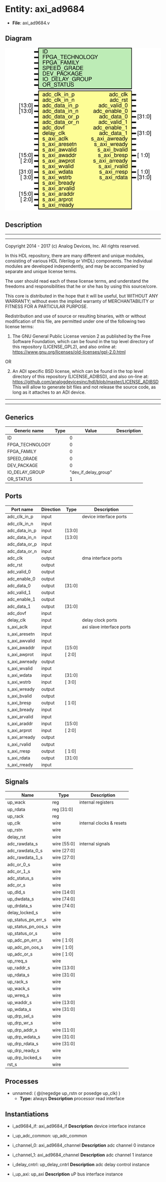 # Entity: axi_ad9684

- **File**: axi_ad9684.v
## Diagram

![Diagram](axi_ad9684.svg "Diagram")
## Description

 ***************************************************************************
 ***************************************************************************
 Copyright 2014 - 2017 (c) Analog Devices, Inc. All rights reserved.

 In this HDL repository, there are many different and unique modules, consisting
 of various HDL (Verilog or VHDL) components. The individual modules are
 developed independently, and may be accompanied by separate and unique license
 terms.

 The user should read each of these license terms, and understand the
 freedoms and responsibilities that he or she has by using this source/core.

 This core is distributed in the hope that it will be useful, but WITHOUT ANY
 WARRANTY; without even the implied warranty of MERCHANTABILITY or FITNESS FOR
 A PARTICULAR PURPOSE.

 Redistribution and use of source or resulting binaries, with or without modification
 of this file, are permitted under one of the following two license terms:

   1. The GNU General Public License version 2 as published by the
      Free Software Foundation, which can be found in the top level directory
      of this repository (LICENSE_GPL2), and also online at:
      <https://www.gnu.org/licenses/old-licenses/gpl-2.0.html>

 OR

   2. An ADI specific BSD license, which can be found in the top level directory
      of this repository (LICENSE_ADIBSD), and also on-line at:
      https://github.com/analogdevicesinc/hdl/blob/master/LICENSE_ADIBSD
      This will allow to generate bit files and not release the source code,
      as long as it attaches to an ADI device.

 ***************************************************************************
 ***************************************************************************

## Generics

| Generic name    | Type | Value                | Description |
| --------------- | ---- | -------------------- | ----------- |
| ID              |      | 0                    |             |
| FPGA_TECHNOLOGY |      | 0                    |             |
| FPGA_FAMILY     |      | 0                    |             |
| SPEED_GRADE     |      | 0                    |             |
| DEV_PACKAGE     |      | 0                    |             |
| IO_DELAY_GROUP  |      | "dev_if_delay_group" |             |
| OR_STATUS       |      | 1                    |             |
## Ports

| Port name     | Direction | Type   | Description                |
| ------------- | --------- | ------ | -------------------------- |
| adc_clk_in_p  | input     |        |  device interface ports    |
| adc_clk_in_n  | input     |        |                            |
| adc_data_in_p | input     | [13:0] |                            |
| adc_data_in_n | input     | [13:0] |                            |
| adc_data_or_p | input     |        |                            |
| adc_data_or_n | input     |        |                            |
| adc_clk       | output    |        |  dma interface ports       |
| adc_rst       | output    |        |                            |
| adc_valid_0   | output    |        |                            |
| adc_enable_0  | output    |        |                            |
| adc_data_0    | output    | [31:0] |                            |
| adc_valid_1   | output    |        |                            |
| adc_enable_1  | output    |        |                            |
| adc_data_1    | output    | [31:0] |                            |
| adc_dovf      | input     |        |                            |
| delay_clk     | input     |        |  delay clock ports         |
| s_axi_aclk    | input     |        |  axi slave interface ports |
| s_axi_aresetn | input     |        |                            |
| s_axi_awvalid | input     |        |                            |
| s_axi_awaddr  | input     | [15:0] |                            |
| s_axi_awprot  | input     | [ 2:0] |                            |
| s_axi_awready | output    |        |                            |
| s_axi_wvalid  | input     |        |                            |
| s_axi_wdata   | input     | [31:0] |                            |
| s_axi_wstrb   | input     | [ 3:0] |                            |
| s_axi_wready  | output    |        |                            |
| s_axi_bvalid  | output    |        |                            |
| s_axi_bresp   | output    | [ 1:0] |                            |
| s_axi_bready  | input     |        |                            |
| s_axi_arvalid | input     |        |                            |
| s_axi_araddr  | input     | [15:0] |                            |
| s_axi_arprot  | input     | [ 2:0] |                            |
| s_axi_arready | output    |        |                            |
| s_axi_rvalid  | output    |        |                            |
| s_axi_rresp   | output    | [ 1:0] |                            |
| s_axi_rdata   | output    | [31:0] |                            |
| s_axi_rready  | input     |        |                            |
## Signals

| Name               | Type           | Description                |
| ------------------ | -------------- | -------------------------- |
| up_wack            | reg            |  internal registers        |
| up_rdata           | reg     [31:0] |                            |
| up_rack            | reg            |                            |
| up_clk             | wire           |  internal clocks & resets  |
| up_rstn            | wire           |                            |
| delay_rst          | wire           |                            |
| adc_rawdata_s      | wire [55:0]    |  internal signals          |
| adc_rawdata_0_s    | wire [27:0]    |                            |
| adc_rawdata_1_s    | wire [27:0]    |                            |
| adc_or_0_s         | wire           |                            |
| adc_or_1_s         | wire           |                            |
| adc_status_s       | wire           |                            |
| adc_or_s           | wire           |                            |
| up_dld_s           | wire [14:0]    |                            |
| up_dwdata_s        | wire [74:0]    |                            |
| up_drdata_s        | wire [74:0]    |                            |
| delay_locked_s     | wire           |                            |
| up_status_pn_err_s | wire           |                            |
| up_status_pn_oos_s | wire           |                            |
| up_status_or_s     | wire           |                            |
| up_adc_pn_err_s    | wire [ 1:0]    |                            |
| up_adc_pn_oos_s    | wire [ 1:0]    |                            |
| up_adc_or_s        | wire [ 1:0]    |                            |
| up_rreq_s          | wire           |                            |
| up_raddr_s         | wire [13:0]    |                            |
| up_rdata_s         | wire [31:0]    |                            |
| up_rack_s          | wire           |                            |
| up_wack_s          | wire           |                            |
| up_wreq_s          | wire           |                            |
| up_waddr_s         | wire [13:0]    |                            |
| up_wdata_s         | wire [31:0]    |                            |
| up_drp_sel_s       | wire           |                            |
| up_drp_wr_s        | wire           |                            |
| up_drp_addr_s      | wire [11:0]    |                            |
| up_drp_wdata_s     | wire [31:0]    |                            |
| up_drp_rdata_s     | wire [31:0]    |                            |
| up_drp_ready_s     | wire           |                            |
| up_drp_locked_s    | wire           |                            |
| rst_s              | wire           |                            |
## Processes
- unnamed: ( @(negedge up_rstn or posedge up_clk) )
  - **Type:** always
**Description**
 processor read interface 
## Instantiations

- i_ad9684_if: axi_ad9684_if
**Description**
 device interface instance

- i_up_adc_common: up_adc_common
- i_channel_0: axi_ad9684_channel
**Description**
 adc channel 0 instance

- i_channel_1: axi_ad9684_channel
**Description**
 adc channel 1 instance

- i_delay_cntrl: up_delay_cntrl
**Description**
 adc delay control instance

- i_up_axi: up_axi
**Description**
 uP bus interface instance

